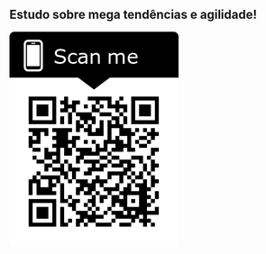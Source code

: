 ## Estudo sobre mega tendências e agilidade!

![](https://github.com/alexsrosa/repo-detail-tcc-agile/blob/master/imgs/frame.png?raw=true)
